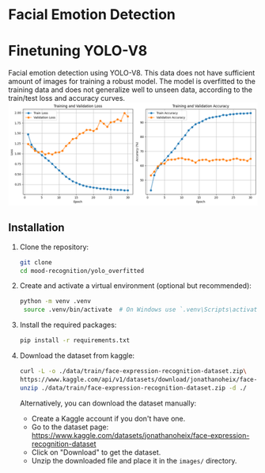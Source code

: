 # Facial Emotion Detection 


# Finetuning YOLO-V8 
Facial emotion detection using YOLO-V8.
This data does not have sufficient amount of images for training a robust model. The model is overfitted to the training data and does not generalize well to unseen data, according to the train/test loss and accuracy curves.
![Training and Validation Loss](./yolo_overfitted/loss.png)

## Installation
1. Clone the repository:
   ```bash
   git clone
   cd mood-recognition/yolo_overfitted
   ```
2. Create and activate a virtual environment (optional but recommended):
   ```bash
   python -m venv .venv
    source .venv/bin/activate  # On Windows use `.venv\Scripts\activate`
    ```
3. Install the required packages:
    ```bash
    pip install -r requirements.txt
    ```
4. Download the dataset from kaggle:
    ```bash
    curl -L -o ./data/train/face-expression-recognition-dataset.zip\
    https://www.kaggle.com/api/v1/datasets/download/jonathanoheix/face-expression-recognition-dataset
    unzip ./data/train/face-expression-recognition-dataset.zip -d ./
    ```
   Alternatively, you can download the dataset manually:

   - Create a Kaggle account if you don't have one.
   - Go to the dataset page: https://www.kaggle.com/datasets/jonathanoheix/face-expression-recognition-dataset
   - Click on "Download" to get the dataset.
   - Unzip the downloaded file and place it in the `images/` directory.

